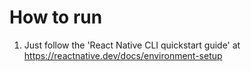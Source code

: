 # How to run

1. Just follow the 'React Native CLI quickstart guide' at https://reactnative.dev/docs/environment-setup 
